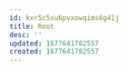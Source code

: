 ```yaml
---
id: kxr5c5su6pvxowqims6g41j
title: Root
desc: ''
updated: 1677641782557
created: 1677641782557
---
```

